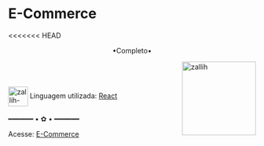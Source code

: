 # E-Commerce

<<<<<<< HEAD
<p align="middle">•Completo•</p>

<img align="right" alt="zallih" width="150" src="https://cdn.discordapp.com/attachments/1128416328215167096/1321231581771468862/download20241200235357.png?ex=67a08f8c&is=679f3e0c&hm=d695ef3faff4a5d109ae6689e871a260d6a40237fb3f2cb655b1b5970cfa7d10&">
  <br><br>
<div style="display: inline_block"><br>
 
  <img align="center" alt="zallih-ptn" height="40" width="40" src="https://upload.wikimedia.org/wikipedia/commons/thumb/a/a7/React-icon.svg/1200px-React-icon.svg.png">
  Linguagem utilizada: <a href="https://react.dev/">React</a><br><br>
━━━━━━ • ✿ • ━━━━━━

Acesse: <a href="https://e-commerce-one-smoky-24.vercel.app/">E-Commerce</a>
</div>
